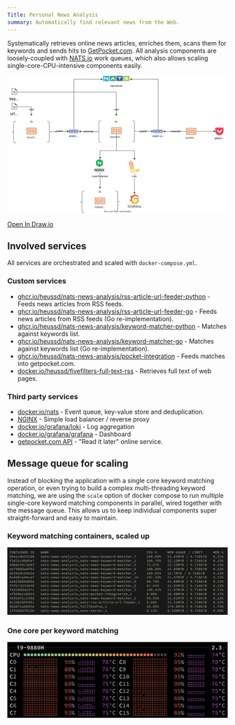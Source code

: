 ```yaml
---
Title: Personal News Analysis
summary: Automatically find relevant news from the Web.
---
```


Systematically retrieves online news articles, enriches them, scans them for keywords and sends hits to [GetPocket.com](https://getpocket.com/). All analysis components are loosely-coupled with [NATS.io](https://nats.io/) work queues, which also allows scaling single-core-CPU-intensive components easily.



![](architecture.drawio.svg)

[Open In Draw.io](https://app.diagrams.net/?url=https://raw.githubusercontent.com/heussd/nats-news-analysis/main/architecture.drawio)


## Involved services

All services are orchestrated and scaled with `docker-compose.yml`.

### Custom services

- [ghcr.io/heussd/nats-news-analysis/rss-article-url-feeder-python](https://ghcr.io/heussd/nats-news-analysis/rss-article-url-feeder-python) - Feeds news articles from RSS feeds.
- [ghcr.io/heussd/nats-news-analysis/rss-article-url-feeder-go](https://ghcr.io/heussd/nats-news-analysis/rss-article-url-feeder-go) - Feeds news articles from RSS feeds (Go re-implementation).
- [ghcr.io/heussd/nats-news-analysis/keyword-matcher-python](https://ghcr.io/heussd/nats-news-analysis/keyword-matcher-python) - Matches against keywords list.
- [ghcr.io/heussd/nats-news-analysis/keyword-matcher-go](https://ghcr.io/heussd/nats-news-analysis/keyword-matcher-go) - Matches against keywords list (Go re-implementation).
- [ghcr.io/heussd/nats-news-analysis/pocket-integration](https://ghcr.io/heussd/nats-news-analysis/pocket-integration) - Feeds matches into getpocket.com.
- [docker.io/heussd/fivefilters-full-text-rss](https://hub.docker.com/r/heussd/fivefilters-full-text-rss) - Retrieves full text of web pages.


### Third party services

- [docker.io/nats](https://hub.docker.com/_/nats) - Event queue, key-value store and deduplication.
- [NGINX](https://www.nginx.com/) - Simple load balancer / reverse proxy
- [docker.io/grafana/loki](https://hub.docker.com/r/grafana/loki) - Log aggregation
- [docker.io/grafana/grafana](https://hub.docker.com/r/grafana/grafana) - Dashboard
- [getpocket.com API](https://getpocket.com/developer/) - "Read it later" online service.

## Message queue for scaling

Instead of blocking the application with a single core keyword matching operation, or even trying to build a complex multi-threading keyword matching, we are using the `scale` option of docker compose to run multiple single-core keyword matching components in parallel, wired together with the message queue. This allows us to keep individual components super straight-forward and easy to maintain.


### Keyword matching containers, scaled up

![](docker-container.png)


### One core per keyword matching

![](cpu-cores.png)
